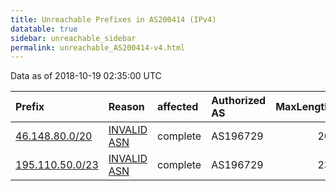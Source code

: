 ```yaml
---
title: Unreachable Prefixes in AS200414 (IPv4)
datatable: true
sidebar: unreachable_sidebar
permalink: unreachable_AS200414-v4.html
---
```


Data as of 2018-10-19 02:35:00 UTC


<div class="datatable-begin"></div>

| Prefix                                                   | Reason                                                                                                  | affected   | Authorized AS   |   MaxLength | Anchor                                         |   unreachable /24s |
|:---------------------------------------------------------|:--------------------------------------------------------------------------------------------------------|:-----------|:----------------|------------:|:-----------------------------------------------|-------------------:|
| [46.148.80.0/20](https://stat.ripe.net/46.148.80.0/20)   | [INVALID ASN](https://rpki-validator.ripe.net/announcement-preview?asn=AS200414&prefix=46.148.80.0/20)  | complete   | AS196729        |          20 | [RIPE](unreachable_RIPE_NCC_RPKI_Root-v4.html) |                 16 |
| [195.110.50.0/23](https://stat.ripe.net/195.110.50.0/23) | [INVALID ASN](https://rpki-validator.ripe.net/announcement-preview?asn=AS200414&prefix=195.110.50.0/23) | complete   | AS196729        |          23 | [RIPE](unreachable_RIPE_NCC_RPKI_Root-v4.html) |                  2 |

<div class="datatable-end"></div>